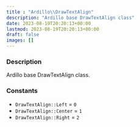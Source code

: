 ```yaml
---
title : "Ardillo\\DrawTextAlign"
description: "Ardillo base DrawTextAlign class"
date: 2023-08-19T20:20:13+00:00
lastmod: 2023-08-19T20:20:13+00:00
draft: false
images: []
---
```

### Description

Ardillo base DrawTextAlign class.

### Constants

 * `DrawTextAlign::Left` = `0`
 * `DrawTextAlign::Center` = `1`
 * `DrawTextAlign::Right` = `2`
